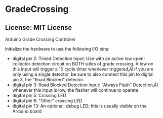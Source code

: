 # GradeCrossing
## License: MIT License

Arduino Grade Crossing Controller

Initialize the hardware to use the following I/O pins:

   * digital pin 2:  Timed Detection Input: Use with an active low open-collector detection circuit on BOTH sides of grade crossing.
     A low on this input will trigger a 10 cycle timer whenever triggered‚Äî if you are only using a single detector,
     be sure to also connect this pin to digital pin 3, the "Road Blocked" detector.
   * digital pin 3:  Road Blocked Detection Input: "Always Flash" Detection‚Äî whenever this input is low, the flasher will continue to operate
   * digital pin 5:  Crossing LED
   * digital pin 6:  "Other" crossing LED
   * digital pin 13:  An optional; debug LED; this is usually visible on the Arduino board
